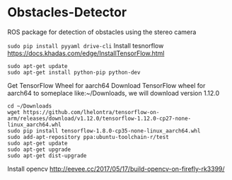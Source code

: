# Obstacles-Detector
ROS package for detection of obstacles using the stereo camera

`sudo pip install pyyaml drive-cli`
Install tesnorflow
https://docs.khadas.com/edge/InstallTensorFlow.html
```
sudo apt-get update
sudo apt-get install python-pip python-dev
```
Get TensorFlow Wheel for aarch64
Download TensorFlow wheel for aarch64 to someplace like:~/Downloads, we will download version 1.12.0
```
cd ~/Downloads
wget https://github.com/lhelontra/tensorflow-on-arm/releases/download/v1.12.0/tensorflow-1.12.0-cp27-none-linux_aarch64.whl
sudo pip install tensorflow-1.8.0-cp35-none-linux_aarch64.whl
sudo add-apt-repository ppa:ubuntu-toolchain-r/test 
sudo apt-get update
sudo apt-get upgrade
sudo apt-get dist-upgrade
```

Install opencv
http://eevee.cc/2017/05/17/build-opencv-on-firefly-rk3399/







